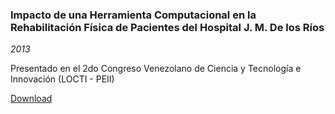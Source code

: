 ### Impacto de una Herramienta Computacional en la Rehabilitación Física de Pacientes del Hospital J. M. De los Ríos
_2013_

Presentado en el 2do Congreso Venezolano de Ciencia y Tecnología e Innovación (LOCTI - PEII)

[Download](PEII-esmitt-2013.pdf)